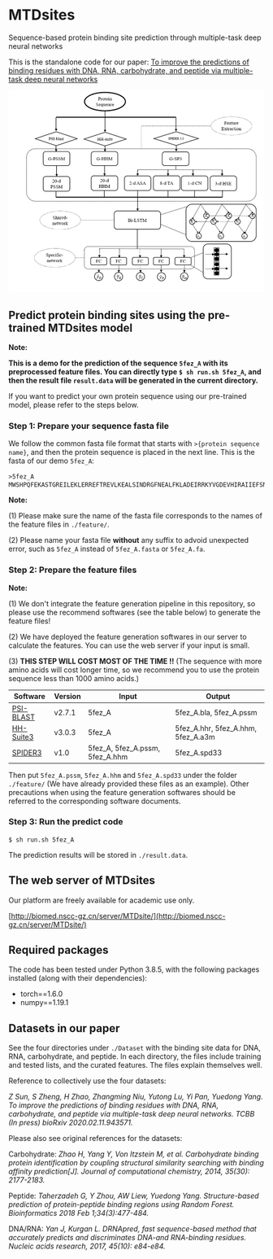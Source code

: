 # MTDsites
Sequence-based protein binding site prediction through multiple-task deep neural networks

This is the standalone code for our paper: [To improve the predictions of binding residues with DNA, RNA, carbohydrate, and peptide via multiple-task deep neural networks](https://https://www.biorxiv.org/content/10.1101/2020.02.11.943571v1)

![MTDsites_framework](https://github.com/biomed-AI/MTDsite/blob/master/IMG/MTDsites_framework.png)

## Predict protein binding sites using the pre-trained MTDsites model

**Note:**

**This is a demo for the prediction of the sequence `5fez_A` with its preprocessed feature files. You can directly type `$ sh run.sh 5fez_A`, and then the result file `result.data` will be generated in the current directory.**

If you want to predict your own protein sequence using our pre-trained model, please refer to the steps below.

### Step 1: Prepare your sequence fasta file
We follow the common fasta file format that starts with `>{protein sequence name}`, and then the protein sequence is placed in the next line. This is the fasta of our demo `5fez_A`:

```
>5fez_A
MWSHPQFEKASTGREILEKLERREFTREVLKEALSINDRGFNEALFKLADEIRRKYVGDEVHIRAIIEFSNVCRKNCLYCGLRRDNKNLKRYRMTPEEIVERARLAVQFGAKTIVLQSGEDPYYMPDVISDIVKEIKKMGVAVTLSLGEWPREYYEKWKEAGADRYLLRHETANPVLHRKLRPDTSFENRLNCLLTLKELGYETGAGSMVGLPGQTIDDLVDDLLFLKEHDFDMVGIGPFIPHPDTPLANEKKGDFTLTLKMVALTRILLPDSNIPATTAMGTIVPGGREITLRCGANVIMPNWTPSPYRQLYQLYPGKISVFEKDTASIPSVMKMIELLGRKPGRDWGGRKRVFETV
```

**Note:**

(1) Please make sure the name of the fasta file corresponds to the names of the feature files in `./feature/`.

(2) Please name your fasta file **without** any suffix to advoid unexpected error, such as `5fez_A` instead of `5fez_A.fasta` or `5fez_A.fa`.

### Step 2: Prepare the feature files
**Note:**

(1) We don't integrate the feature generation pipeline in this repository, so please use the recommend softwares (see the table below) to generate the feature files!

(2) We have deployed the feature generation softwares in our server to calculate the features. You can use the web server if your input is small.

(3) **THIS STEP WILL COST MOST OF THE TIME !!** (The sequence with more amino acids will cost longer time, so we recommend you to use the protein sequence less than 1000 amino acids.)

| Software | Version | Input | Output |
| -------- | -------- | -------- | --------|
| [PSI-BLAST](https://blast.ncbi.nlm.nih.gov/Blast.cgi?PAGE_TYPE=BlastSearch&PROGRAM=blastp&BLAST_PROGRAMS=psiBlast) | v2.7.1 | 5fez_A | 5fez_A.bla, 5fez_A.pssm |
| [HH-Suite3](https://github.com/soedinglab/hh-suite) | v3.0.3 | 5fez_A | 5fez_A.hhr, 5fez_A.hhm, 5fez_A.a3m |
| [SPIDER3](https://sparks-lab.org/server/spider3/) | v1.0 | 5fez_A, 5fez_A.pssm, 5fez_A.hhm | 5fez_A.spd33 |

Then put `5fez_A.pssm`, `5fez_A.hhm` and `5fez_A.spd33` under the folder `./feature/` (We have already provided these files as an example). Other precautions when using the feature generation softwares should be referred to the corresponding software documents.

### Step 3: Run the predict code
```
$ sh run.sh 5fez_A
```
The prediction results will be stored in `./result.data`.

## The web server of MTDsites
Our platform are freely available for academic use only.

[http://biomed.nscc-gz.cn/server/MTDsite/](http://biomed.nscc-gz.cn/server/MTDsite/)

## Required packages
The code has been tested under Python 3.8.5, with the following packages installed (along with their dependencies):
- torch==1.6.0
- numpy==1.19.1

## Datasets in our paper

See the four directories under `./Dataset` with the binding site data for DNA, RNA, carbohydrate, and peptide. In each directory, the files include training and tested lists, and the curated features. The files explain themselves well.

Reference to collectively use the four datasets:

*Z Sun, S Zheng, H Zhao, Zhangming Niu, Yutong Lu, Yi Pan, Yuedong Yang. To improve the predictions of binding residues with DNA, RNA, carbohydrate, and peptide via multiple-task deep neural networks. TCBB (In press) bioRxiv 2020.02.11.943571.*

Please also see original references for the datasets:

Carbohydrate: *Zhao H, Yang Y, Von Itzstein M, et al. Carbohydrate binding protein identification by coupling structural similarity searching with binding affinity prediction[J]. Journal of computational chemistry, 2014, 35(30): 2177-2183.*

Peptide: *Taherzadeh G, Y Zhou, AW Liew, Yuedong Yang. Structure-based prediction of protein-peptide binding regions using Random Forest. Bioinformatics 2018 Feb 1;34(3):477-484.*

DNA/RNA: *Yan J, Kurgan L. DRNApred, fast sequence-based method that accurately predicts and discriminates DNA-and RNA-binding residues. Nucleic acids research, 2017, 45(10): e84-e84.*
